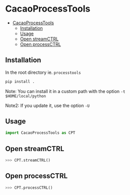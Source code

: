 # CacaoProcessTools

- [CacaoProcessTools](#cacaoprocesstools)
  - [Installation](#installation)
  - [Usage](#usage)
  - [Open streamCTRL](#open-streamctrl)
  - [Open processCTRL](#open-processctrl)

## Installation

In the root directory ie. ```processtools```

```bash
pip install .
```

Note: You can install it in a custom path with the option ```-t $HOME/local/python```

Note2: If you update it, use the option ```-U```

## Usage

```python
import CacaoProcessTools as CPT
```

## Open streamCTRL

```python
>>> CPT.streamCTRL()
```

## Open processCTRL

```python
>>> CPT.processCTRL()
```
